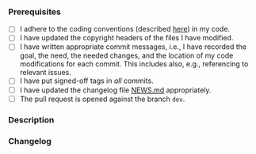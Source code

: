 <!--
Thanks for contributing to coronet!
-->
### Prerequisites

<!-- Put an X between the brackets in any line below if you have done the task. -->
- [ ] I adhere to the coding conventions (described [here](https://github.com/se-passau/coronet/blob/master/CONTRIBUTING.md)) in my code.
- [ ] I have updated the copyright headers of the files I have modified.
- [ ] I have written appropriate commit messages, i.e., I have recorded the goal, the need, the needed changes, and the location of my code modifications for each commit. This includes also, e.g., referencing to relevant issues.
- [ ] I have put signed-off tags in *all* commits.
- [ ] I have updated the changelog file [NEWS.md](https://github.com/se-passau/coronet/blob/master/NEWS.md) appropriately.
- [ ] The pull request is opened against the branch `dev`.

### Description

<!-- Add a description of the added/changed/fixed functionality in this pull request. -->

### Changelog

<!-- Put the updated/added parts of the changelog here. -->
